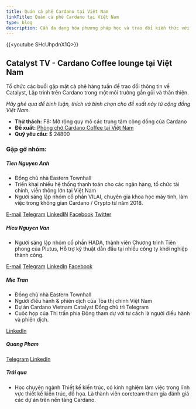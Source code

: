 ```yaml
---
title: Quán cà phê Cardano tại Việt Nam
linkTitle: Quán cà phê Cardano tại Việt Nam
type: blog
description: Cần đa dạng hóa phương pháp học và trao đổi kiến thức với các nhà phát triển có kinh nghiệm và Cardanian tại Việt Nam
---
```


{{&lt;youtube SHcUhpdnX1Q&gt;}}

## Catalyst TV - Cardano Coffee lounge tại Việt Nam

Tổ chức các buổi gặp mặt cà phê hàng tuần để trao đổi thông tin về Catalyst, Lập trình trên Cardano trong một môi trường gần gũi và thân thiện.

*Hãy ghé qua để bình luận, thích và bình chọn cho đề xuất này từ cộng đồng Việt Nam.*

- **Thử thách:** F8: Mở rộng quy mô các trung tâm cộng đồng của Cardano
- **Đề xuất:** [Phòng chờ Cardano Coffee tại Việt Nam](https://cardano.ideascale.com/c/idea/398359)
- **Quỹ yêu cầu:** $ 24800

### Gặp gỡ nhóm:

##### **Tien Nguyen Anh**

- Đồng chủ nhà Eastern Townhall
- Triển khai nhiều hệ thống thanh toán cho các ngân hàng, tổ chức tài chính, viễn thông lớn tại Việt Nam
- Người sáng lập nhóm cổ phần VILAI, chuyên gia khoa học máy tính, làm việc trong không gian Cardano / Crypto từ năm 2018.

[E-mail](tienna@gmail.com)
 [Telegram](t.me/tiennguyenanh) [LinkedIN](https://www.linkedin.com/in/tienna/)
 [Facebook](https://www.facebook.com/tiennguyena)
 [Twitter](https://twitter.com/tiennganh)

##### **Hieu Nguyen Van**

- Người sáng lập nhóm cổ phần HADA, thành viên Chương trình Tiên phong của Plutus, Hỗ trợ kỹ thuật dẫn đầu tại nhiều công ty khởi nghiệp thành công.

[E-mail](nvhieu1978@gmail.com)
 [Telegram](t.me/nvhieu1978)
 [LinkedIn](https://www.linkedin.com/in/nguyen-van-hieu-b4410121b/)
 [Facebook](https://www.facebook.com/hieu.nguyenvan.794628)

##### **Mie Tran**

- Đồng chủ nhà Eastern Townhall
- Người điều hành &amp; phiên dịch của Tòa thị chính Việt Nam
- Dự án Cardano Vietnam Catalyst Đồng chủ trì Telegram
- Cuộc họp của Thị trấn phía Đông tham dự với tư cách là người điều hành và phiên dịch.

[LinkedIn](https://www.youtube.com/redirect?event=video_description&redir_token=QUFFLUhqbGlTVEJzUnJWNHlSSDZGTk1NZHZTUjRtWGN0UXxBQ3Jtc0tsY3huSmJlMEN4WkYxOE0yalJSMUN2RXNKX0xrLXRiaWViOE5mbmpHblJxNktYQ05zeTdJX0ZyRWxrYTNnRGZtVjlxR2tZMWJlR3NwQlRySFdnUlZmekdzRmhKXzlRUXIxZFA1WGhBWFFtc25TbVVPRQ&q=https%3A%2F%2Fwww.linkedin.com%2Fin%2Fngocmytranle0407%2F)

##### **Quang Pham**

[Telegram](t.me/quangar) [LinkedIn](https://www.youtube.com/redirect?event=video_description&redir_token=QUFFLUhqbVl6N2RiVXlSdV9nRXJOQW04NWZ6ZC1wTW1NQXxBQ3Jtc0trd1RLbDhwMDhJVUU2YnQ1RnN3REk2WlJhaXRHT0hIVEF4RlhGM1BNWS1QZFpLa1ZYd29xY0dtUGZZTEpXaEZYV2c1MXRFUDNMSFFIS1ZjOTdXWnQ4MUhJQVdOajhqN254YW1OR3QxaThiRlFPejRRZw&q=https%3A%2F%2Fwww.linkedin.com%2Fin%2Fquang-pham289%2F)

##### Trải qua

- Học chuyên ngành Thiết kế kiến trúc, có kinh nghiệm làm việc trong lĩnh vực thiết kế kiến trúc, đồ họa. Là thành viên coreteam tham gia đánh giá các dự án trên nền tảng Cardano.
